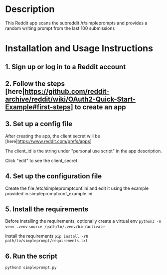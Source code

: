 # Description
This Reddit app scans the subreddit /r/simpleprompts and provides a random writing prompt from the last 100 submissions

# Installation and Usage Instructions
## 1. Sign up or log in to a Reddit account

## 2. Follow the steps [here|https://github.com/reddit-archive/reddit/wiki/OAuth2-Quick-Start-Example#first-steps] to create an app

## 3. Set up a config file
After creating the app, the client secret will be [here|https://www.reddit.com/prefs/apps]

The client_id is the string under "personal use script" in the app description.

Click "edit" to see the client_secret

## 4. Set up the configuration file

Create the file /etc/simplepromptconf.ini and edit it using the example provided in simplepromptconf_example.ini

## 5. Install the requirements
Before installing the requirements, optionally create a virtual env
```python3 -m venv .venv```
```source /path/to/.venv/bin/activate```

Install the requirements
```pip install -rU path/to/simpleprompt/requirements.txt```

## 6. Run the script
```python3 simpleprompt.py```